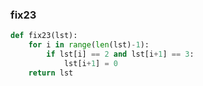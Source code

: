 ### fix23

```.py
def fix23(lst):
    for i in range(len(lst)-1):
        if lst[i] == 2 and lst[i+1] == 3:
            lst[i+1] = 0
    return lst
```

![]()
